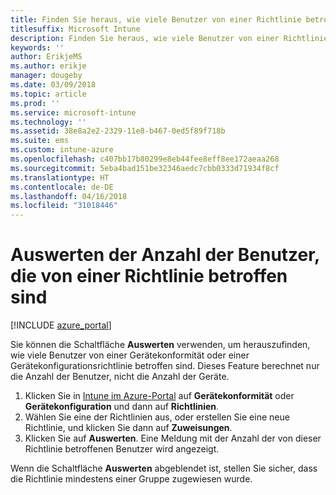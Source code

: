 ```yaml
---
title: Finden Sie heraus, wie viele Benutzer von einer Richtlinie betroffen sind
titlesuffix: Microsoft Intune
description: Finden Sie heraus, wie viele Benutzer von einer Richtlinie betroffen sind
keywords: ''
author: ErikjeMS
ms.author: erikje
manager: dougeby
ms.date: 03/09/2018
ms.topic: article
ms.prod: ''
ms.service: microsoft-intune
ms.technology: ''
ms.assetid: 38e8a2e2-2329-11e8-b467-0ed5f89f718b
ms.suite: ems
ms.custom: intune-azure
ms.openlocfilehash: c407bb17b80299e8eb44fee8eff8ee172aeaa268
ms.sourcegitcommit: 5eba4bad151be32346aedc7cbb0333d71934f8cf
ms.translationtype: HT
ms.contentlocale: de-DE
ms.lasthandoff: 04/16/2018
ms.locfileid: "31018446"
---
```

# <a name="evaluate-how-many-users-are-targeted-by-a-policy"></a>Auswerten der Anzahl der Benutzer, die von einer Richtlinie betroffen sind
[!INCLUDE [azure_portal](./includes/azure_portal.md)]

Sie können die Schaltfläche **Auswerten** verwenden, um herauszufinden, wie viele Benutzer von einer Gerätekonformität oder einer Gerätekonfigurationsrichtlinie betroffen sind. Dieses Feature berechnet nur die Anzahl der Benutzer, nicht die Anzahl der Geräte.

1.  Klicken Sie in [Intune im Azure-Portal](https://aka.ms/intuneportal) auf **Gerätekonformität** oder **Gerätekonfiguration** und dann auf **Richtlinien**.
2.  Wählen Sie eine der Richtlinien aus, oder erstellen Sie eine neue Richtlinie, und klicken Sie dann auf **Zuweisungen**.
3.  Klicken Sie auf **Auswerten**. Eine Meldung mit der Anzahl der von dieser Richtlinie betroffenen Benutzer wird angezeigt.

Wenn die Schaltfläche **Auswerten** abgeblendet ist, stellen Sie sicher, dass die Richtlinie mindestens einer Gruppe zugewiesen wurde.

